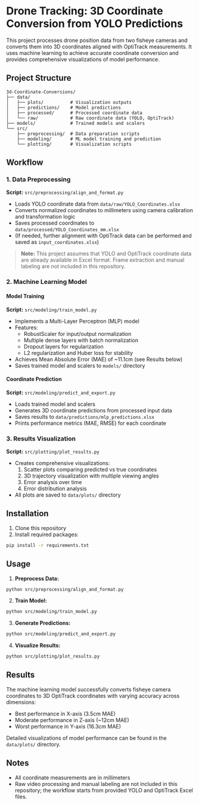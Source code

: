 # Drone Tracking: 3D Coordinate Conversion from YOLO Predictions

This project processes drone position data from two fisheye cameras and converts them into 3D coordinates aligned with OptiTrack measurements. It uses machine learning to achieve accurate coordinate conversion and provides comprehensive visualizations of model performance.

## Project Structure

```
3d-Coordinate-Conversions/
├── data/
│   ├── plots/          # Visualization outputs
│   ├── predictions/    # Model predictions
│   ├── processed/      # Processed coordinate data
│   └── raw/            # Raw coordinate data (YOLO, OptiTrack)
├── models/             # Trained models and scalers
└── src/
    ├── preprocessing/  # Data preparation scripts
    ├── modeling/       # ML model training and prediction
    └── plotting/       # Visualization scripts
```

## Workflow

### 1. Data Preprocessing

**Script:** `src/preprocessing/align_and_format.py`
- Loads YOLO coordinate data from `data/raw/YOLO_Coordinates.xlsx`
- Converts normalized coordinates to millimeters using camera calibration and transformation logic
- Saves processed coordinates to `data/processed/YOLO_Coordinates_mm.xlsx`
- (If needed, further alignment with OptiTrack data can be performed and saved as `input_coordinates.xlsx`)

> **Note:** This project assumes that YOLO and OptiTrack coordinate data are already available in Excel format. Frame extraction and manual labeling are not included in this repository.

### 2. Machine Learning Model

#### Model Training
**Script:** `src/modeling/train_model.py`
- Implements a Multi-Layer Perceptron (MLP) model
- Features:
  - RobustScaler for input/output normalization
  - Multiple dense layers with batch normalization
  - Dropout layers for regularization
  - L2 regularization and Huber loss for stability
- Achieves Mean Absolute Error (MAE) of ~11.1cm (see Results below)
- Saves trained model and scalers to `models/` directory

#### Coordinate Prediction
**Script:** `src/modeling/predict_and_export.py`
- Loads trained model and scalers
- Generates 3D coordinate predictions from processed input data
- Saves results to `data/predictions/mlp_predictions.xlsx`
- Prints performance metrics (MAE, RMSE) for each coordinate

### 3. Results Visualization
**Script:** `src/plotting/plot_results.py`
- Creates comprehensive visualizations:
  1. Scatter plots comparing predicted vs true coordinates
  2. 3D trajectory visualization with multiple viewing angles
  3. Error analysis over time
  4. Error distribution analysis
- All plots are saved to `data/plots/` directory

## Installation

1. Clone this repository
2. Install required packages:
```bash
pip install -r requirements.txt
```

## Usage

1. **Preprocess Data:**
```bash
python src/preprocessing/align_and_format.py
```

2. **Train Model:**
```bash
python src/modeling/train_model.py
```

3. **Generate Predictions:**
```bash
python src/modeling/predict_and_export.py
```

4. **Visualize Results:**
```bash
python src/plotting/plot_results.py
```

## Results

The machine learning model successfully converts fisheye camera coordinates to 3D OptiTrack coordinates with varying accuracy across dimensions:
- Best performance in X-axis (3.5cm MAE)
- Moderate performance in Z-axis (~12cm MAE)
- Worst performance in Y-axis (16.3cm MAE)

Detailed visualizations of model performance can be found in the `data/plots/` directory.

## Notes
- All coordinate measurements are in millimeters
- Raw video processing and manual labeling are not included in this repository; the workflow starts from provided YOLO and OptiTrack Excel files.
